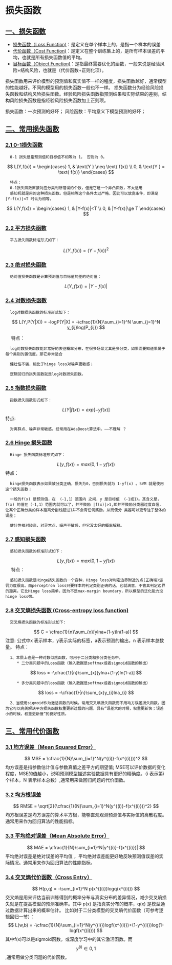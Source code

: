 # 损失函数

## [一、损失函数](#损失函数)

* [损失函数（Loss Function)]()：是定义在单个样本上的，是指一个样本的误差
* [代价函数（Cost Function)]()：是定义在整个训练集上的，是所有样本误差的平均，也就是所有损失函数值的平均。
* [目标函数（Object Function)]()：是指最终需要优化的函数，一般来说是经验风险+结构风险，也就是（代价函数+正则化项）。

损失函数用来评价模型的预测值和真实值不一样的程度，损失函数越好，通常模型的性能越好。不同的模型用的损失函数一般也不一样。
损失函数分为经验风险损失函数和结构风险损失函数。经验风险损失函数指预测结果和实际结果的差别，结构风险损失函数是指经验风险损失函数加上正则项。

损失函数：一次预测的好坏；
风险函数：平均意义下模型预测的好坏；

## [二、常用损失函数](#常用损失函数)

### [2.1 0-1损失函数]()
      0-1 损失是指预测值和目标值不相等为 1， 否则为 0。
$$
L(Y,f(x)) =
\begin{cases}
1, & \text{Y } \neq \text{ f(x)} \\
0, & \text{Y } = \text{ f(x)}
\end{cases}
$$

      特点：
      0-1损失函数直接对应分类判断错误的个数，但是它是一个非凸函数，不太适用
      感知机就是用的这种损失函数。但是相等这个条件太过严格，因此可以放宽条件，即满足 |Y-f(x)|<T 时认为相等，
$$
L(Y,f(x)) =
\begin{cases}
1, & |Y-f(x)|<T \\
0, & |Y-f(x)|\ge T
\end{cases}
$$


### [2.2 平方损失函数]()
      平方损失函数标准形式如下：
$$
      L(Y,f(x)) = (Y-f(x))^2
$$
### [2.3 绝对损失函数]()
      绝对值损失函数是计算预测值与目标值的差的绝对值：
$$
      L(Y,f(x)) = |Y-f(x)| 
$$

### [2.4 对数损失函数]()
      log对数损失函数的标准形式如下：

$$
      L(Y,P(Y|X)) = -logP(Y|X) = -\cfrac{1}{N}\sum_{i=1}^N \sum_{j=1}^N y_{ij}log(P_{ij})
$$

　    特点：
      
      log对数损失函数能非常好的表征概率分布，在很多场景尤其是多分类，如果需要知道果属于每个类别的置信度，那它非常适合
      
      健壮性不强，相比于hinge loss对噪声更敏感；
      
      逻辑回归的损失函数就是log对数损失函数。
### [2.5 指数损失函数]()
      指数损失函数形式如下：
$$
      L(Y|f(x)) = exp[-yf(x)]
$$
      特点: 
      
      对离群点、噪声非常敏感。经常用在AdaBoost算法中。——不理解 ？
### [2.6 Hinge 损失函数]()
      Hinge 损失函数标准形式如下：
$$
      L(y,f(x)) = max(0,1-yf(x))
$$
      特点：

      hinge损失函数表示如果被分类正确，损失为0，否则损失就为 1-yf(x) 。SVM 就是使用这个损失函数；
      
      一般的f(x) 是预测值，在 （-1,1）范围内 之间，y 是目标值 （-1或1）。其含义是，f(x) 的值在（-1,1）范围内就可以了，并不鼓励 |f(x)|>1,即并不鼓励分类器过度自信，让某个正确分类的样本距离分割线超过1并不会有任何奖励，从而使分 类器可以更专注于整体的误差；

      健壮性相对较高，对异常点、噪声不敏感，但它没太好的概率解释。
   

### [2.7 感知损失函数]()
      感知损失函数的标准形式如下：
$$
      L(y,f(x)) = max(0,1-yf(x))
$$
　    特点：
      
      感知损失函数是Hinge损失函数的一个变种，Hinge loss对判定边界附近的点(正确端)惩罚力度很高。而perceptron loss只要样本的判定类别正确的话，它就满意，不管其判定边界的距离。它比Hinge loss简单，因为不是max-margin boundary，所以模型的泛化能力没 hinge loss强。
### [2.8 交叉熵损失函数 (Cross-entropy loss function)](交叉熵损失函数)
     
      交叉熵损失函数的标准形式如下:
$$
      C = \cfrac{1}{n}\sum_{x}[ylna+(1-y)ln(1-a)]
$$
      注意: 公式中x 表示样本，y表示实际的标签，a表示预测的输出，n 表示样本总数量。
      特点： 

      1、本质上也是一种对数似然函数，可用于二分类和多分类任务中。
         * 二分类问题中的Loss函数（输入数据是softmax或者sigmoid函数的输出） 
$$
      loss = -\cfrac{1}{n}\sum_{x}[ylna+(1-y)ln(1-a)]
$$
      
         * 多分类问题中的loss函数（输入数据是softmax或者sigmoid函数的输出）
$$
      loss = -\cfrac{1}{n}\sum_{x}y_{i}lna_{i}
$$

      2、当使用sigmoid作为激活函数的时候，常用交叉熵损失函数而不用均方误差损失函数，因为它可以完美解决平方损失函数权重更新过慢的问题，具有“误差大的时候，权重更新快；误差小的时候，权重更新慢”的良好性质。

## [三、常用代价函数](#常用代价函数)
### [3.1 均方误差（Mean Squared Error）]()

$$
      MSE = \cfrac{1}{N}\sum_{i=1}^N(y^{(i)}-f(x^{(i)}))^2
$$
      均方误差是指参数估计值与参数真值之差平方的期望值; MSE可以评价数据的变化程度，MSE的值越小，说明预测模型描述实验数据具有更好的精确度。（i 表示第i个样本，N 表示样本总数）,通常用来做回归问题的代价函数。

### [3.2 均方根误差]()
$$
      RMSE = \sqrt[2]{\cfrac{1}{N}\sum_{i=1}^N(y^{(i)}-f(x^{(i)}))^2}
$$
      均方根误差是均方误差的算术平方根，能够直观观测预测值与实际值的离散程度。通常用来作为回归算法的性能指标。            

### [3.3 平均绝对误差（Mean Absolute Error）]()

$$
      MAE = \cfrac{1}{N}\sum_{i=1}^N|y^{(i)}-f(x^{(i)})|
$$
      平均绝对误差是绝对误差的平均值 ，平均绝对误差能更好地反映预测值误差的实际情况。通常用来作为回归算法的性能指标。

### [3.4 交叉熵代价函数（Cross Entry）]()

$$
      H(p,q) = -\sum_{i=1}^N p(x^{(i)})logq(x^{(i)})
$$
      交叉熵是用来评估当前训练得到的概率分布与真实分布的差异情况，减少交叉熵损失就是在提高模型的预测准确率。其中 p(x) 是指真实分布的概率，q(x) 是模型通过数据计算出来的概率估计。
      比如对于二分类模型的交叉熵代价函数（可参考逻辑回归一节）：
$$
      L(w,b) = -\cfrac{1}{N}\sum_{i=1}^N(y^{(i)})logf(x^{(i)})+(1-y^{(i)})log(1-logf(x^{(i)}))
$$ 
      其中f(x)可以是sigmoid函数。或深度学习中的其它激活函数。而$$y^{(i)}∈{0,1}$$,通常用做分类问题的代价函数。